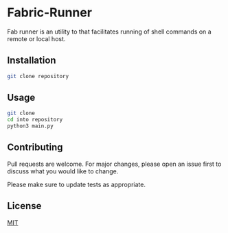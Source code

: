 # Fabric-Runner

Fab runner is an utility to that facilitates running of shell commands on a remote or local host.

## Installation

```bash
git clone repository
```

## Usage

```bash
git clone
cd into repository
python3 main.py
```

## Contributing
Pull requests are welcome. For major changes, please open an issue first to discuss what you would like to change.

Please make sure to update tests as appropriate.

## License
[MIT](https://choosealicense.com/licenses/mit/)
